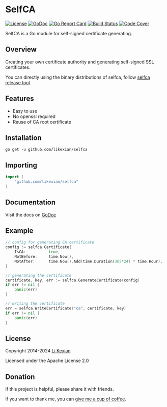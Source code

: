 # SelfCA

[![License](https://img.shields.io/badge/license-Apache%202.0-blue.svg)](LICENSE)
[![GoDoc](https://pkg.go.dev/badge/github.com/likexian/selfca.svg)](https://pkg.go.dev/github.com/likexian/selfca)
[![Go Report Card](https://goreportcard.com/badge/github.com/likexian/selfca)](https://goreportcard.com/report/github.com/likexian/selfca)
[![Build Status](https://github.com/likexian/selfca/actions/workflows/gotest.yaml/badge.svg)](https://github.com/likexian/selfca/actions/workflows/gotest.yaml)
[![Code Cover](https://release.likexian.com/selfca/coverage.svg)](https://github.com/likexian/selfca/actions/workflows/gotest.yaml)

SelfCA is a Go module for self-signed certificate generating.

## Overview

Creating your own certificate authority and generating self-signed SSL certificates.

You can directly using the binary distributions of selfca, follow [selfca release tool](cmd/selfca).

## Features

- Easy to use
- No openssl required
- Reuse of CA root certificate

## Installation

```shell
go get -u github.com/likexian/selfca
```

## Importing

```go
import (
    "github.com/likexian/selfca"
)
```

## Documentation

Visit the docs on [GoDoc](https://pkg.go.dev/github.com/likexian/selfca)

## Example

```go
// config for generating CA certificate
config := selfca.Certificate{
    IsCA:          true,
    NotBefore:     time.Now(),
    NotAfter:      time.Now().Add(time.Duration(365*24) * time.Hour),
}

// generating the certificate
certificate, key, err := selfca.GenerateCertificate(config)
if err != nil {
    panic(err)
}

// writing the certificate
err = selfca.WriteCertificate("ca", certificate, key)
if err != nil {
    panic(err)
}
```

## License

Copyright 2014-2024 [Li Kexian](https://www.likexian.com/)

Licensed under the Apache License 2.0

## Donation

If this project is helpful, please share it with friends.

If you want to thank me, you can [give me a cup of coffee](https://www.likexian.com/donate/).
